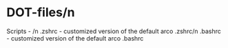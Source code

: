 # DOT-files/n

Scripts - /n
.zshrc - customized version of the default arco .zshrc/n
.bashrc - customized version of the default arco .bashrc
